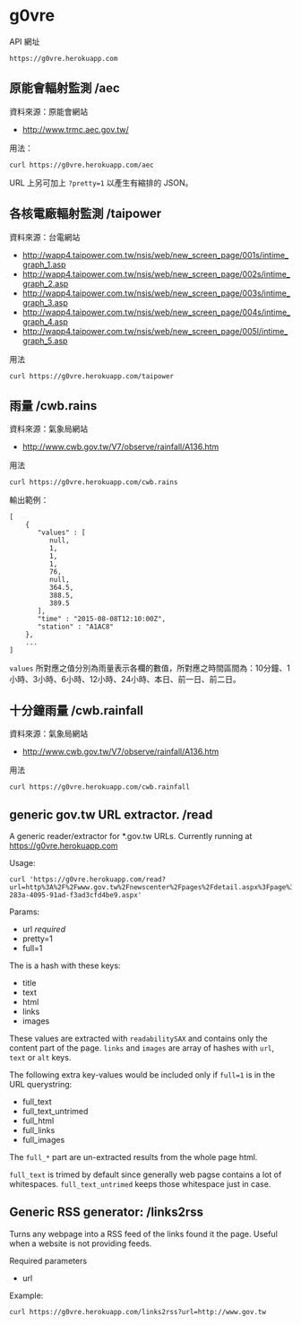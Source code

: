 # g0vre

API 網址

    https://g0vre.herokuapp.com

## 原能會輻射監測 /aec

資料來源：原能會網站

- http://www.trmc.aec.gov.tw/

用法：

    curl https://g0vre.herokuapp.com/aec

URL 上另可加上 `?pretty=1` 以產生有縮排的 JSON。

## 各核電廠輻射監測 /taipower

資料來源：台電網站

- http://wapp4.taipower.com.tw/nsis/web/new_screen_page/001s/intime_graph_1.asp
- http://wapp4.taipower.com.tw/nsis/web/new_screen_page/002s/intime_graph_2.asp
- http://wapp4.taipower.com.tw/nsis/web/new_screen_page/003s/intime_graph_3.asp
- http://wapp4.taipower.com.tw/nsis/web/new_screen_page/004s/intime_graph_4.asp
- http://wapp4.taipower.com.tw/nsis/web/new_screen_page/005l/intime_graph_5.asp

用法

    curl https://g0vre.herokuapp.com/taipower

## 雨量 /cwb.rains

資料來源：氣象局網站

- http://www.cwb.gov.tw/V7/observe/rainfall/A136.htm

用法 

    curl https://g0vre.herokuapp.com/cwb.rains

輸出範例：

    [
        {
           "values" : [
              null,
              1,
              1,
              1,
              76,
              null,
              364.5,
              388.5,
              389.5
           ],
           "time" : "2015-08-08T12:10:00Z",
           "station" : "A1AC8"
        },
        ...
    ]

`values` 所對應之值分別為雨量表示各欄的數值，所對應之時間區間為：10分鐘、1小時、3小時、6小時、12小時、24小時、本日、前一日、前二日。

## 十分鐘雨量 /cwb.rainfall

資料來源：氣象局網站

- http://www.cwb.gov.tw/V7/observe/rainfall/A136.htm

用法

    curl https://g0vre.herokuapp.com/cwb.rainfall


## generic gov.tw URL extractor. /read

A generic reader/extractor for *.gov.tw URLs. Currently running at https://g0vre.herokuapp.com

Usage:

    curl 'https://g0vre.herokuapp.com/read?url=http%3A%2F%2Fwww.gov.tw%2Fnewscenter%2Fpages%2Fdetail.aspx%3Fpage%3D52e41ec5-283a-4095-91ad-f3ad3cfd4be9.aspx'

Params:

- url *required*
- pretty=1
- full=1

The is a hash with these keys:

- title
- text
- html
- links
- images

These values are extracted with `readabilitySAX` and contains only the content part of the page.
`links` and `images` are array of hashes with `url`, `text` or `alt` keys.

The following extra key-values would be included only if `full=1` is in the URL querystring:

- full_text
- full_text_untrimed
- full_html
- full_links
- full_images

The `full_*` part are un-extracted results from the whole page html.

`full_text` is trimed by default since generally web pagse contains a lot of whitespaces.
`full_text_untrimed` keeps those whitespace just in case.

## Generic RSS generator: /links2rss

Turns any webpage into a RSS feed of the links found it the page. Useful when a
website is not providing feeds.

Required parameters

- url

Example:

    curl https://g0vre.herokuapp.com/links2rss?url=http://www.gov.tw
